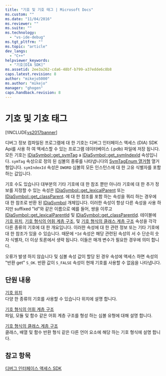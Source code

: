```yaml
---
title: "기호 및 기호 태그 | Microsoft Docs"
ms.custom: ""
ms.date: "11/04/2016"
ms.reviewer: ""
ms.suite: ""
ms.technology: 
  - "vs-ide-debug"
ms.tgt_pltfrm: ""
ms.topic: "article"
dev_langs: 
  - "C++"
helpviewer_keywords: 
  - "기호[DIA SDK]"
ms.assetid: 2ee3a262-cda6-48bf-b799-a37edde6c8b8
caps.latest.revision: 8
author: "mikejo5000"
ms.author: "mikejo"
manager: "ghogen"
caps.handback.revision: 8
---
```

# 기호 및 기호 태그
[!INCLUDE[vs2017banner](../../code-quality/includes/vs2017banner.md)]

디버그 정보 컴파일된 프로그램에 대 한 기호는 디버그 인터페이스 액세스 \(DIA\) SDK Api를 사용 하 여 액세스할 수 있는 프로그램 데이터베이스 \(.pdb\) 파일에 저장 됩니다.  모든 기호는 [IDiaSymbol::get\_symTag](../../debugger/debug-interface-access/idiasymbol-get-symtag.md) a [IDiaSymbol::get\_symIndexId](../../debugger/debug-interface-access/idiasymbol-get-symindexid.md) 속성입니다.  `symTag` 속성으로 정의 된 심볼의 종류를 나타냅니다의 [SymTagEnum 열거형](../../debugger/debug-interface-access/symtagenum.md) 열거형입니다.  `symIndexId` 속성은 `DWORD` 심볼의 모든 인스턴스에 대 한 고유 식별자를 포함 하는 값입니다.  
  
 기호 수도 있습니다 대부분의 기타 기호에 대 한 참조 뿐만 아니라 기호에 대 한 추가 정보를 지정할 수 있는 속성은 [IDiaSymbol::get\_lexicalParent](../../debugger/debug-interface-access/idiasymbol-get-lexicalparent.md) 또는 [IDiaSymbol::get\_classParent](../../debugger/debug-interface-access/idiasymbol-get-classparent.md).  에 대 한 참조를 포함 하는 속성을 쿼리 하는 경우에 대 한 참조로 반환 된 [IDiaSymbol](../../debugger/debug-interface-access/idiasymbol.md) 개체입니다.  이러한 속성이 항상 다른 속성을 사용 하지만 suffixed "Id"와 같은 이름으로 예를 들어, 쌍을 이루고 [IDiaSymbol::get\_lexicalParentId](../../debugger/debug-interface-access/idiasymbol-get-lexicalparentid.md) 및 [IDiaSymbol::get\_classParentId](../../debugger/debug-interface-access/idiasymbol-get-classparentid.md).  테이블에 [기호 위치](../../debugger/debug-interface-access/symbol-locations.md), [기호 형식의 어휘 계층 구조](../../debugger/debug-interface-access/lexical-hierarchy-of-symbol-types.md), 및 [기호 형식의 클래스 계층 구조](../../debugger/debug-interface-access/class-hierarchy-of-symbol-types.md) 속성을 각각 다른 종류의 기호에 대 한 개요입니다.  이러한 속성에 대 한 관련 정보 또는 기타 기호에 대 한 참조가 있을 수 있습니다.  때문에 `*Id` 속성은 해당 관련된 속성의 서 수 단순히 숫자 식별자, 더 이상 토론에서 생략 됩니다.  이들은 매개 변수가 필요한 경우에 의미 합니다.  
  
 오류가 발생 하지 않습니다 및 심볼 속성 값이 할당 된 경우 속성에 액세스 하면 속성의 "반환 get" `S_OK`.  반환 값이 `S_FALSE` 속성이 현재 기호를 사용할 수 없음을 나타냅니다.  
  
## 단원 내용  
 [기호 위치](../../debugger/debug-interface-access/symbol-locations.md)  
 다양 한 종류의 기호를 사용할 수 있습니다 위치에 설명 합니다.  
  
 [기호 형식의 어휘 계층 구조](../../debugger/debug-interface-access/lexical-hierarchy-of-symbol-types.md)  
 파일, 모듈 및 함수 같은 어휘 계층 구조를 형성 하는 심볼 유형에 대해 설명 합니다.  
  
 [기호 형식의 클래스 계층 구조](../../debugger/debug-interface-access/class-hierarchy-of-symbol-types.md)  
 클래스, 배열 및 함수 반환 형식 같은 다른 언어 요소에 해당 하는 기호 형식에 설명 합니다.  
  
## 참고 항목  
 [디버그 인터페이스 액세스 SDK](../../debugger/debug-interface-access/debug-interface-access-sdk.md)